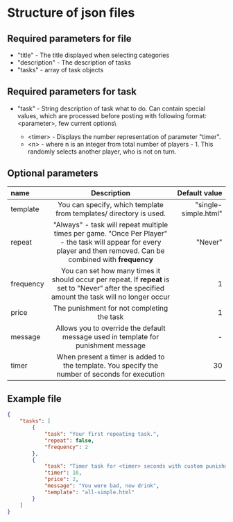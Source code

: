 # Structure of json files

## Required parameters for file
* "title" - The title displayed when selecting categories
* "description" - The description of tasks
* "tasks" - array of task objects

## Required parameters for task
* "task" - String description of task what to do. Can contain special values, which are processed before posting with following format: \<parameter>, few current options\
  
  *  \<timer> - Displays the number representation of parameter "timer".
  *  \<n> - where n is an integer from total number of players - 1. This randomly selects another player, who is not on turn.

## Optional parameters
| **name** | **Description** | **Default value** |
| :------- | :-------------: | ----------------: |
| template | You can specify, which template from templates/ directory is used. | "single-simple.html" |
| repeat | "Always" - task will repeat multiple times per game. "Once Per Player" - the task will appear for every player and then removed. Can be combined with **frequency** | "Never" |
| frequency | You can set how many times it should occur per repeat. If **repeat** is set to "Never" after the specified amount the task will no longer occur | 1 |
| price | The punishment for not completing the task | 1 |
| message | Allows you to override the default message used in template for punishment message | - |
| timer | When present a timer is added to the template. You specify the number of seconds for execution | 30 |


## Example file
```json
{
    "tasks": [
        {
            "task": "Your first repeating task.",
            "repeat": false,
            "frequency": 2
        },
        {
            "task": "Timer task for <timer> seconds with custom punishment and template.",
            "timer": 10,
            "price": 2,
            "message": "You were bad, now drink",
            "template": "all-simple.html"
        }
    ]
}
```